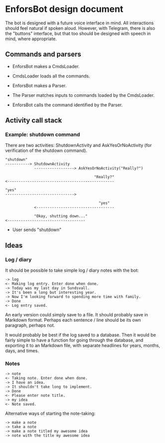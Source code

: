 # EnforsBot design document

The bot is designed with a future voice interface in mind. All
interactions should feel natural if spoken aloud. However, with
Telegram, there is also the "buttons" interface, but that too should
be designed with speech in mind, where appropriate.

## Commands and parsers

- EnforsBot makes a CmdsLoader.

- CmdsLoader loads all the commands.

- EnforsBot makes a Parser.

- The Parser matches inputs to commands loaded by the CmdsLoader.

- EnforsBot calls the command identified by the Parser.

## Activity call stack

### Example: shutdown command

There are two activities: ShutdownActivity and AskYesOrNoActivity (for
verification of the shutdown command).

    "shutdown"
	-----------> ShutdownActivity
	             ------------------> AskYesOrNoActivity("Really?")

                                            "Really?"
    <------------------------------------------------
	
	"yes"
	-------------------------------> 

                                              "yes"
                 <-----------------------------------

                 "Okay, shutting down..."
    <-----------------------------------
	
* User sends "shutdown"


## Ideas

### Log / diary

It should be possible to take simple log / diary notes with the bot:

    -> log
	<- Making log entry. Enter done when done.
	-> Today was my last day in Sundsvall.
	-> It's been a long but interesting year.
	-> Now I'm looking forward to spending more time with family.
	-> Done
	<- Log entry saved.
	
An early version could simply save to a file. It should probably save
in Markdown format. Perhaps each sentence / line should be its own
paragraph, perhaps not.

It would probably be best if the log saved to a database. Then it
would be fairly simple to have a function for going through the
database, and exporting it to an Markdown file, with separate
headlines for years, months, days, and times.

### Notes

    -> note
	<- Taking note. Enter done when done.
	-> I have an idea.
	-> It shouldn't take long to implement.
	-> Done
	<- Please enter note title.
	-> my idea
	<- Note saved.
	
Alternative ways of starting the note-taking:

    -> make a note
	-> take a note
	-> make a note titled my awesome idea
	-> note with the title my awesome idea
	
